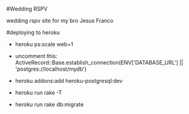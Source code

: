 #Wedding RSPV

wedding rspv site for my bro Jesus Franco

#deploying to heroku
- heroku ps:scale web=1

-  uncomment this: 
      ActiveRecord::Base.establish_connection(ENV['DATABASE_URL'] || 'postgres://localhost/mydb')

-  heroku addons:add heroku-postgresql:dev
-  heroku run rake -T
-  heroku run rake db:migrate